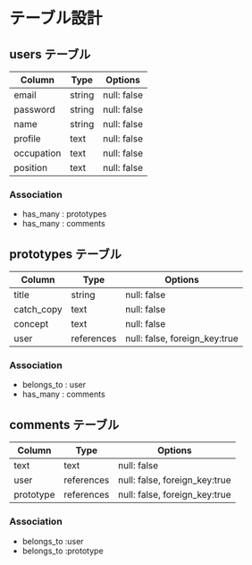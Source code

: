 # テーブル設計

## users テーブル

| Column     | Type   | Options     |
| --------   | ------ | ----------- |
| email      | string | null: false |
| password   | string | null: false |
| name       | string | null: false |
| profile    | text   | null: false |
| occupation | text   | null: false |
| position   | text   | null: false |

### Association

- has_many : prototypes
- has_many : comments

## prototypes テーブル

| Column     | Type       | Options                       |
| ---------- | ---------- | ----------------------------- |
| title      | string     | null: false                   |
| catch_copy | text       | null: false                   |
| concept    | text       | null: false                   |
| user       | references | null: false, foreign_key:true |

### Association

- belongs_to : user
- has_many : comments


## comments テーブル

| Column     | Type       | Options                       |
| ---------- | ---------- | ----------------------------- |
| text       | text       | null: false                   |
| user       | references | null: false, foreign_key:true |
| prototype  | references | null: false, foreign_key:true |

### Association

- belongs_to :user
- belongs_to :prototype